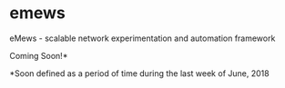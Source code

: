 # emews
eMews - scalable network experimentation and automation framework

Coming Soon!*

*Soon defined as a period of time during the last week of June, 2018
